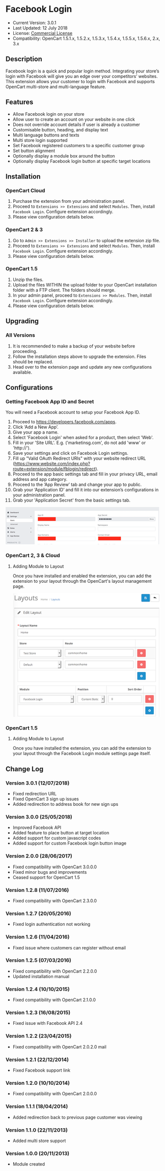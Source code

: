 # Facebook Login

* Current Version: 3.0.1
* Last Updated: 12 July 2018
* License: [Commercial License][1]
* Compatibility: OpenCart 1.5.1.x, 1.5.2.x, 1.5.3.x, 1.5.4.x, 1.5.5.x, 1.5.6.x, 2.x, 3.x


[1]: https://www.marketinsg.com/usage-license

## Description

Facebook login is a quick and popular login method. Integrating your store’s login with Facebook will give you an edge over your competitors’ websites. This extension allows your customer to login with Facebook and supports OpenCart multi-store and multi-language feature.

## Features

* Allow Facebook login on your store
* Allow user to create an account on your website in one click
* Does not override account details if user is already a customer
* Customisable button, heading, and display text
* Multi language buttons and texts
* Multi store login supported
* Set Facebook registered customers to a specific customer group
* Set button alignment
* Optionally display a module box around the button
* Optionally display Facebook login button at specific target locations

## Installation

### OpenCart Cloud

1. Purchase the extension from your administration panel.
2. Proceed to `Extensions >> Extensions` and select `Modules`. Then, install `Facebook Login`. Configure extension accordingly.
3. Please view configuration details below.

### OpenCart 2 & 3

1. Go to `Admin >> Extensions >> Installer` to upload the extension zip file.
2. Proceed to `Extensions >> Extensions` and select `Modules`. Then, install `Facebook Login`. Configure extension accordingly.
3. Please view configuration details below.

### OpenCart 1.5

1. Unzip the files.
2. Upload the files WITHIN the upload folder to your OpenCart installation folder with a FTP client. The folders should merge.
3. In your admin panel, proceed to `Extensions >> Modules`. Then, install `Facebook Login`. Configure extension accordingly.
4. Please view configuration details below.

## Upgrading

### All Versions

1. It is recommended to make a backup of your website before proceeding.
2. Follow the installation steps above to upgrade the extension. Files should be replaced.
3. Head over to the extension page and update any new configurations available.

## Configurations

### Getting Facebook App ID and Secret

You will need a Facebook account to setup your Facebook App ID.

1. Proceed to https://developers.facebook.com/apps.
2. Click ‘Add a New App’.
3. Give your app a name.
4. Select 'Facebook Login' when asked for a product, then select 'Web'.
5. Fill in your 'Site URL'. E.g. ('marketinsg.com', do not add 'www' or 'http://').
6. Save your settings and click on Facebook Login settings.
7. Fill up "Valid OAuth Redirect URIs" with your website redirect URL (https://www.website.com/index.php?route=extension/module/fblogin/redirect).
8. Proceed to the app basic settings tab and fill in your privacy URL, email address and app category.
9. Proceed to the ‘App Review’ tab and change your app to public.
10. Grab your ‘Application ID’ and fill it into our extension’s configurations in your administration panel.
11. Grab your 'Application Secret' from the basic settings tab.

![Screenshot](images/facebook_login/image-2.png)

### OpenCart 2, 3 & Cloud

1. Adding Module to Layout

	Once you have installed and enabled the extension, you can add the extension to your layout through the OpenCart's layout management page.

	![Screenshot](images/facebook_login/image-1.png)

### OpenCart 1.5

1. Adding Module to Layout

	Once you have installed the extension, you can add the extension to your layout through the Facebook Login module settings page itself.

## Change Log

### Version 3.0.1 (12/07/2018)
* Fixed redirection URL
* Fixed OpenCart 3 sign up issues
* Added redirection to address book for new sign ups
### Version 3.0.0 (25/05/2018)
* Improved Facebook API
* Added feature to place button at target location
* Added support for custom javascript codes
* Added support for custom Facebook login button image
### Version 2.0.0 (28/06/2017)
* Fixed compatibility with OpenCart 3.0.0.0
* Fixed minor bugs and improvements
* Ceased support for OpenCart 1.5
### Version 1.2.8 (11/07/2016)
* Fixed compatibility with OpenCart 2.3.0.0
### Version 1.2.7 (20/05/2016)
* Fixed login authentication not working
### Version 1.2.6 (11/04/2016)
* Fixed issue where customers can register without email
### Version 1.2.5 (07/03/2016)
* Fixed compatibility with OpenCart 2.2.0.0
* Updated installation manual
### Version 1.2.4 (10/10/2015)
* Fixed compatibility with OpenCart 2.1.0.0
### Version 1.2.3 (16/08/2015)
* Fixed issue with Facebook API 2.4
### Version 1.2.2 (23/04/2015)
* Fixed compatibility with OpenCart 2.0.2.0 mail
### Version 1.2.1 (22/12/2014)
* Fixed Facebook support link
### Version 1.2.0 (10/10/2014)
* Fixed compatibility with OpenCart 2.0.0.0
### Version 1.1.1 (18/04/2014)
* Added redirection back to previous page customer was viewing
### Version 1.1.0 (22/11/2013)
* Added multi store support
### Version 1.0.0 (20/11/2013)
* Module created